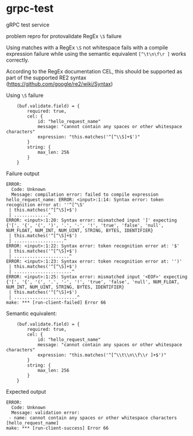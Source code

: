 # grpc-test

gRPC test service

problem repro for protovalidate  RegEx `\S` failure

Using matches with a RegEx `\S` not whitespace fails with a compile expression failure while using the semantic equivalent `[^\t\n\f\r ]` works correctly.

According to the RegEx documentation CEL, this  should be supported as part of the supported RE2 syntax (https://github.com/google/re2/wiki/Syntax)

Using `\S` failure

```
    (buf.validate.field) = {
        required: true,
        cel: {
            id: "hello_request_name"
            message: "cannot contain any spaces or other whitespace characters"
            expression: "this.matches('^[^\\S]+$')"
        }
        string: {
            max_len: 256
        }
    }
```

Failure output

```
ERROR:
  Code: Unknown
  Message: compilation error: failed to compile expression hello_request_name: ERROR: <input>:1:14: Syntax error: token recognition error at: ''^[^\S'
 | this.matches('^[^\S]+$')
 | .............^
ERROR: <input>:1:20: Syntax error: mismatched input ']' expecting {'[', '{', '(', ')', '.', '-', '!', 'true', 'false', 'null', NUM_FLOAT, NUM_INT, NUM_UINT, STRING, BYTES, IDENTIFIER}
 | this.matches('^[^\S]+$')
 | ...................^
ERROR: <input>:1:22: Syntax error: token recognition error at: '$'
 | this.matches('^[^\S]+$')
 | .....................^
ERROR: <input>:1:23: Syntax error: token recognition error at: '')'
 | this.matches('^[^\S]+$')
 | ......................^
ERROR: <input>:1:25: Syntax error: mismatched input '<EOF>' expecting {'[', '{', '(', '.', '-', '!', 'true', 'false', 'null', NUM_FLOAT, NUM_INT, NUM_UINT, STRING, BYTES, IDENTIFIER}
 | this.matches('^[^\S]+$')
 | ........................^
make: *** [run-client-failed] Error 66
```

Semantic equivalent:

```
    (buf.validate.field) = {
        required: true,
        cel: {
            id: "hello_request_name"
            message: "cannot contain any spaces or other whitespace characters"
            expression: "this.matches('^[^\\t\\n\\f\\r ]+$')"
        }
        string: {
            max_len: 256
        }
    }
```

Expected output

```
ERROR:
  Code: Unknown
  Message: validation error:
 - name: cannot contain any spaces or other whitespace characters [hello_request_name]
make: *** [run-client-success] Error 66
```